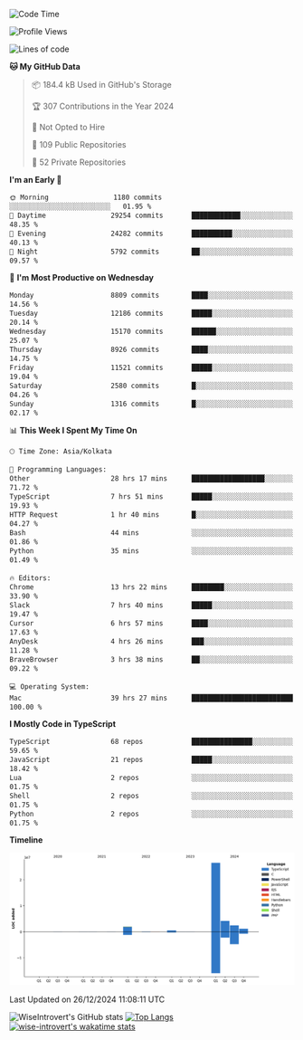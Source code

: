 <!--START_SECTION:waka-->
![Code Time](http://img.shields.io/badge/Code%20Time-2%2C020%20hrs%2053%20mins-blue)

![Profile Views](http://img.shields.io/badge/Profile%20Views-0-blue)

![Lines of code](https://img.shields.io/badge/From%20Hello%20World%20I%27ve%20Written-37.3%20million%20lines%20of%20code-blue)

**🐱 My GitHub Data** 

> 📦 184.4 kB Used in GitHub's Storage 
 > 
> 🏆 307 Contributions in the Year 2024
 > 
> 🚫 Not Opted to Hire
 > 
> 📜 109 Public Repositories 
 > 
> 🔑 52 Private Repositories 
 > 
**I'm an Early 🐤** 

```text
🌞 Morning                1180 commits        ░░░░░░░░░░░░░░░░░░░░░░░░░   01.95 % 
🌆 Daytime                29254 commits       ████████████░░░░░░░░░░░░░   48.35 % 
🌃 Evening                24282 commits       ██████████░░░░░░░░░░░░░░░   40.13 % 
🌙 Night                  5792 commits        ██░░░░░░░░░░░░░░░░░░░░░░░   09.57 % 
```
📅 **I'm Most Productive on Wednesday** 

```text
Monday                   8809 commits        ████░░░░░░░░░░░░░░░░░░░░░   14.56 % 
Tuesday                  12186 commits       █████░░░░░░░░░░░░░░░░░░░░   20.14 % 
Wednesday                15170 commits       ██████░░░░░░░░░░░░░░░░░░░   25.07 % 
Thursday                 8926 commits        ████░░░░░░░░░░░░░░░░░░░░░   14.75 % 
Friday                   11521 commits       █████░░░░░░░░░░░░░░░░░░░░   19.04 % 
Saturday                 2580 commits        █░░░░░░░░░░░░░░░░░░░░░░░░   04.26 % 
Sunday                   1316 commits        █░░░░░░░░░░░░░░░░░░░░░░░░   02.17 % 
```


📊 **This Week I Spent My Time On** 

```text
🕑︎ Time Zone: Asia/Kolkata

💬 Programming Languages: 
Other                    28 hrs 17 mins      ██████████████████░░░░░░░   71.72 % 
TypeScript               7 hrs 51 mins       █████░░░░░░░░░░░░░░░░░░░░   19.93 % 
HTTP Request             1 hr 40 mins        █░░░░░░░░░░░░░░░░░░░░░░░░   04.27 % 
Bash                     44 mins             ░░░░░░░░░░░░░░░░░░░░░░░░░   01.86 % 
Python                   35 mins             ░░░░░░░░░░░░░░░░░░░░░░░░░   01.49 % 

🔥 Editors: 
Chrome                   13 hrs 22 mins      ████████░░░░░░░░░░░░░░░░░   33.90 % 
Slack                    7 hrs 40 mins       █████░░░░░░░░░░░░░░░░░░░░   19.47 % 
Cursor                   6 hrs 57 mins       ████░░░░░░░░░░░░░░░░░░░░░   17.63 % 
AnyDesk                  4 hrs 26 mins       ███░░░░░░░░░░░░░░░░░░░░░░   11.28 % 
BraveBrowser             3 hrs 38 mins       ██░░░░░░░░░░░░░░░░░░░░░░░   09.22 % 

💻 Operating System: 
Mac                      39 hrs 27 mins      █████████████████████████   100.00 % 
```

**I Mostly Code in TypeScript** 

```text
TypeScript               68 repos            ███████████████░░░░░░░░░░   59.65 % 
JavaScript               21 repos            █████░░░░░░░░░░░░░░░░░░░░   18.42 % 
Lua                      2 repos             ░░░░░░░░░░░░░░░░░░░░░░░░░   01.75 % 
Shell                    2 repos             ░░░░░░░░░░░░░░░░░░░░░░░░░   01.75 % 
Python                   2 repos             ░░░░░░░░░░░░░░░░░░░░░░░░░   01.75 % 
```



**Timeline**

![Lines of Code chart](https://raw.githubusercontent.com/wise-introvert/wise-introvert/master/assets/bar_graph.png)


 Last Updated on 26/12/2024 11:08:11 UTC
<!--END_SECTION:waka-->

![WiseIntrovert's GitHub stats](https://github-readme-stats.vercel.app/api?username=wise-introvert&count_private=true&show_icons=true)
[![Top Langs](https://github-readme-stats.vercel.app/api/top-langs/?username=wise-introvert&langs_count=10)](https://github.com/anuraghazra/github-readme-stats)
[![wise-introvert's wakatime stats](https://github-readme-stats.vercel.app/api/wakatime?username=wiseintrovert)](https://github.com/anuraghazra/github-readme-stats)
